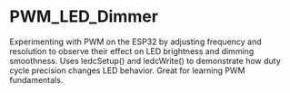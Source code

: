# PWM_LED_Dimmer
 Experimenting with PWM on the ESP32 by adjusting frequency and resolution to observe their effect on LED brightness and dimming smoothness. Uses ledcSetup() and ledcWrite() to demonstrate how duty cycle precision changes LED behavior. Great for learning PWM fundamentals. 
